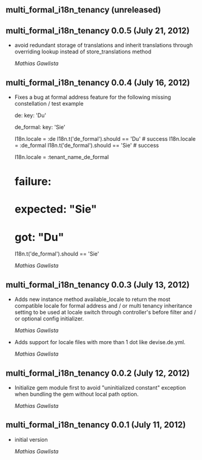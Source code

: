 ## multi_formal_i18n_tenancy (unreleased) ##

## multi_formal_i18n_tenancy 0.0.5 (July 21, 2012) ##

*   avoid redundant storage of translations and inherit translations through overriding lookup instead of store_translations method

    *Mathias Gawlista*

## multi_formal_i18n_tenancy 0.0.4 (July 16, 2012) ##

*   Fixes a bug at formal address feature for the following missing constellation / test example

      de:
        key: 'Du'
      
      de_formal:
        key: 'Sie'
     
      I18n.locale = :de
      I18n.t('de_formal').should == 'Du' # success
      I18n.locale = :de_formal
      I18n.t('de_formal').should == 'Sie' # success
     
      I18n.locale = :tenant_name_de_formal
      
      # failure:
      # expected: "Sie"
      # got: "Du"
      I18n.t('de_formal').should == 'Sie'

    *Mathias Gawlista*

## multi_formal_i18n_tenancy 0.0.3 (July 13, 2012) ##

*   Adds new instance method available_locale to return the most compatible locale for formal address and / or multi tenancy inheritance setting to be used at locale switch through controller's before filter and / or optional config initializer.
    
    *Mathias Gawlista*
    
*   Adds support for locale files with more than 1 dot like devise.de.yml.

    *Mathias Gawlista*

## multi_formal_i18n_tenancy 0.0.2 (July 12, 2012) ##

*   Initialize gem module first to avoid "uninitialized constant" exception when bundling the gem without local path option.

    *Mathias Gawlista*

## multi_formal_i18n_tenancy 0.0.1 (July 11, 2012) ##

*   initial version

    *Mathias Gawlista*
